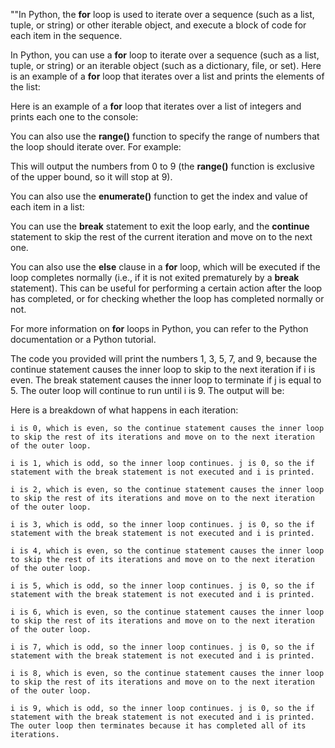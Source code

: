 ""In Python, the **for** loop is used to iterate over a sequence (such as a list, tuple, or string) or other iterable object, and execute a block of code for each item in the sequence.

In Python, you can use a **for** loop to iterate over a sequence (such as a list, tuple, or string) or an iterable object (such as a dictionary, file, or set). Here is an example of a **for** loop that iterates over a list and prints the elements of the list:

Here is an example of a **for** loop that iterates over a list of integers and prints each one to the console:

You can also use the **range()** function to specify the range of numbers that the loop should iterate over. For example:

This will output the numbers from 0 to 9 (the **range()** function is exclusive of the upper bound, so it will stop at 9).

You can also use the **enumerate()** function to get the index and value of each item in a list:

You can use the **break** statement to exit the loop early, and the **continue** statement to skip the rest of the current iteration and move on to the next one.

You can also use the **else** clause in a **for** loop, which will be executed if the loop completes normally (i.e., if it is not exited prematurely by a **break** statement). This can be useful for performing a certain action after the loop has completed, or for checking whether the loop has completed normally or not.

For more information on **for** loops in Python, you can refer to the Python documentation or a Python tutorial.

<!-- ========================== -->

The code you provided will print the numbers 1, 3, 5, 7, and 9, because the continue statement causes the inner loop to skip to the next iteration if i is even. The break statement causes the inner loop to terminate if j is equal to 5. The outer loop will continue to run until i is 9. The output will be:

<!-- Deteil explanation -->

Here is a breakdown of what happens in each iteration:

    i is 0, which is even, so the continue statement causes the inner loop to skip the rest of its iterations and move on to the next iteration of the outer loop.

    i is 1, which is odd, so the inner loop continues. j is 0, so the if statement with the break statement is not executed and i is printed.

    i is 2, which is even, so the continue statement causes the inner loop to skip the rest of its iterations and move on to the next iteration of the outer loop.

    i is 3, which is odd, so the inner loop continues. j is 0, so the if statement with the break statement is not executed and i is printed.

    i is 4, which is even, so the continue statement causes the inner loop to skip the rest of its iterations and move on to the next iteration of the outer loop.

    i is 5, which is odd, so the inner loop continues. j is 0, so the if statement with the break statement is not executed and i is printed.

    i is 6, which is even, so the continue statement causes the inner loop to skip the rest of its iterations and move on to the next iteration of the outer loop.

    i is 7, which is odd, so the inner loop continues. j is 0, so the if statement with the break statement is not executed and i is printed.

    i is 8, which is even, so the continue statement causes the inner loop to skip the rest of its iterations and move on to the next iteration of the outer loop.

    i is 9, which is odd, so the inner loop continues. j is 0, so the if statement with the break statement is not executed and i is printed. The outer loop then terminates because it has completed all of its iterations.
